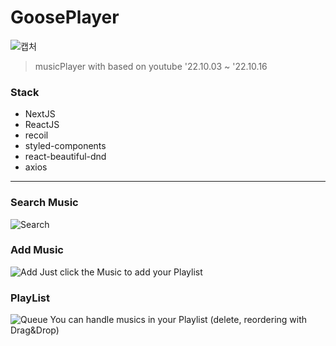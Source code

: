# GoosePlayer

![캡처](https://user-images.githubusercontent.com/73521518/196152316-810ea835-d55e-433c-9c3b-41e54a77cc4d.PNG)

> musicPlayer with based on youtube
> '22.10.03 ~ '22.10.16

### Stack

-   NextJS
-   ReactJS
-   recoil
-   styled-components
-   react-beautiful-dnd
-   axios


---
### Search Music
![Search](https://user-images.githubusercontent.com/73521518/197935459-3980d30c-a731-41e8-9b46-3d3203241769.PNG)

### Add Music
![Add](https://user-images.githubusercontent.com/73521518/197935466-359a4317-86c3-445b-a894-3e87513c8c07.PNG)
 Just click the Music to add your Playlist 

### PlayList
![Queue](https://user-images.githubusercontent.com/73521518/197935449-211dd5b4-a333-4671-a0d8-434c933e3969.PNG)
 You can handle musics in your Playlist (delete, reordering with Drag&Drop)
